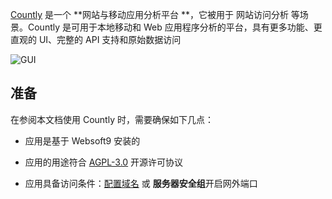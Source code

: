 [Countly](https://countly.com/) 是一个 **网站与移动应用分析平台 **，它被用于 网站访问分析  等场景。Countly 是可用于本地移动和 Web 应用程序分析的平台，具有更多功能、更直观的 UI、完整的 API 支持和原始数据访问


![GUI](https://libs.websoft9.com/Websoft9/DocsPicture/zh/countly/countly-gui-websoft9.webp)


## 准备

在参阅本文档使用 Countly 时，需要确保如下几点：

- 应用是基于 Websoft9 安装的

- 应用的用途符合 [AGPL-3.0](https://opensource.org/licenses/AGPL-3.0) 开源许可协议

- 应用具备访问条件：[配置域名](./domain-set) 或 **服务器安全组**开启网外端口